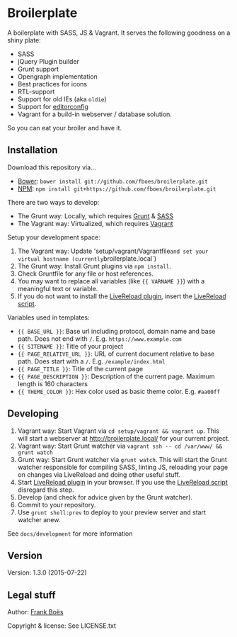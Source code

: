 Broilerplate
================

A boilerplate with SASS, JS & Vagrant. It serves the following goodness on a shiny plate:

* SASS
* jQuery Plugin builder
* Grunt support
* Opengraph implementation
* Best practices for icons
* RTL-support
* Support for old IEs (aka `oldie`)
* Support for [editorconfig](http://editorconfig.org/)
* Vagrant for a build-in webserver / database solution.

So you can eat your broiler and have it.

Installation
------------

Download this repository via…

* [Bower](http://bower.io/): `bower install git://github.com/fboes/broilerplate.git`
* [NPM](https://www.npmjs.org/): `npm install git+https://github.com/fboes/broilerplate.git`

There are two ways to develop:

* The Grunt way: Locally, which requires [Grunt](http://gruntjs.com/) & [SASS](http://sass-lang.com/)
* The Vagrant way: Virtualized, which requires [Vagrant](https://www.vagrantup.com/)

Setup your development space:

1. The Vagrant way: Update 'setup/vagrant/Vagrantfile` and set your virtual hostname (currently `broilerplate.local`)
2. The Grunt way: Install Grunt plugins via `npm install`.
3. Check Gruntfile for any file or host references.
4. You may want to replace all variables (like `{{ VARNAME }}`) with a meaningful text or variable.
5. If you do not want to install the [LiveReload plugin](http://livereload.com/extensions/), insert the [LiveReload script](http://feedback.livereload.com/knowledgebase/articles/86180-how-do-i-add-the-script-tag-manually-).

Variables used in templates:

* `{{ BASE_URL }}`: Base url including protocol, domain name and base path. Does not end with `/`. E.g. `https://www.example.com`
* `{{ SITENAME }}`: Title of your project
* `{{ PAGE_RELATIVE_URL }}`: URL of current document relative to base path. Does start with a `/`. E.g. `/example/index.html`
* `{{ PAGE_TITLE }}`: Title of the current page
* `{{ PAGE_DESCRIPTION }}`: Description of the current page. Maximum length is 160 characters
* `{{ THEME_COLOR }}`: Hex color used as basic theme color. E.g. `#aa00ff`

Developing
----------

1. Vagrant way: Start Vagrant via `cd setup/vagrant && vagrant up`. This will start a webserver at http://broilerplate.local/ for your current project.
2. Vagrant way: Start Grunt watcher via `vagrant ssh -- cd /var/www/ && grunt watch`
2. Grunt way: Start Grunt watcher via `grunt watch`. This will start the Grunt watcher responsible for compiling SASS, linting JS, reloading your page on changes via LiveReload and doing other useful stuff.
3. Start [LiveReload plugin](http://livereload.com/) in your browser. If you use the [LiveReload script](http://feedback.livereload.com/knowledgebase/articles/86180-how-do-i-add-the-script-tag-manually-) disregard this step.
4. Develop (and check for advice given by the Grunt watcher).
5. Commit to your repository.
6. Use `grunt shell:prev` to deploy to your preview server and start watcher anew.

See `docs/development` for more information

Version
-------

Version: 1.3.0 (2015-07-22)

Legal stuff
-----------

Author: [Frank Boës](http://3960.org)

Copyright & license: See LICENSE.txt
